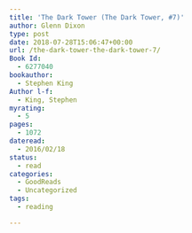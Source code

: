 ```yaml
---
title: 'The Dark Tower (The Dark Tower, #7)'
author: Glenn Dixon
type: post
date: 2018-07-28T15:06:47+00:00
url: /the-dark-tower-the-dark-tower-7/
Book Id:
  - 6277040
bookauthor:
  - Stephen King
Author l-f:
  - King, Stephen
myrating:
  - 5
pages:
  - 1072
dateread:
  - 2016/02/18
status:
  - read
categories:
  - GoodReads
  - Uncategorized
tags:
  - reading

---
```

